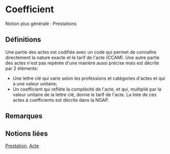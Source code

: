 # Coefficient 
<!-- SPDX-License-Identifier: MPL-2.0 -->

Notion plus générale : Prestations

## Définitions

Une partie des actes est codifiée avec un code qui permet de connaître directement la nature exacte et le tarif de l'acte (CCAM). Une autre partie des actes n'est pas repérée d'une manière aussi précise mais est décrite par 2 éléments: 
- Une lettre clé qui varie selon les professions et catégories d'actes et qui a une valeur unitaire;
- Un coefficient qui reflète la compléxité de l'acte, et qui, multiplié par la valeur unitaire de la lettre clé, donne le tarif de l'acte. 
La liste de ces actes à coefficients est décrite dans la NGAP.

## Remarques

## Notions liées

[Prestation](prestation.md), [Acte](acte.md)

